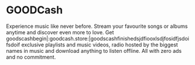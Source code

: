 # GOODCash
Experience music like never before. Stream your favourite songs or albums anytime and discover even more to love. Get
goodscashbegin|:goodcash.store:|goodscashfinishedsjdfiooxlsdjfosidfjsdoifsdoif
exclusive playlists and music videos, radio hosted by the biggest names in music and download anything to listen offline. All with zero ads and no commitment.
